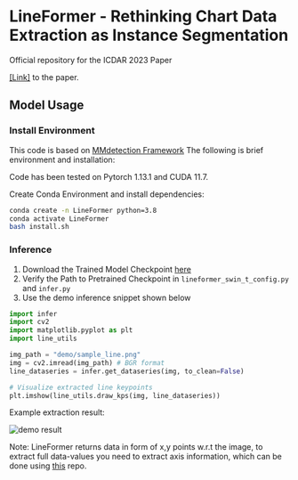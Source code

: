 # LineFormer - Rethinking Chart Data Extraction as Instance Segmentation

Official repository for the ICDAR 2023 Paper

[<u>[Link]</u>](https://arxiv.org/abs/2305.01837) to the paper.

<!-- **If you would like to cite our work:**
```latex

``` -->

## Model Usage
### Install Environment

This code is based on [MMdetection Framework](https://github.com/open-mmlab/mmdetection) The following is brief environment and installation:

Code has been tested on Pytorch 1.13.1 and CUDA 11.7.

Create Conda Environment and install dependencies:
```bash
conda create -n LineFormer python=3.8
conda activate LineFormer
bash install.sh
```


### Inference

1. Download the Trained Model Checkpoint [here](https://drive.google.com/drive/folders/1K_zLZwgoUIAJtfjwfCU5Nv33k17R0O5T?usp=sharing)
2. Verify the Path to Pretrained Checkpoint in `lineformer_swin_t_config.py` and `infer.py`
3. Use the demo inference snippet shown below

```python
import infer
import cv2
import matplotlib.pyplot as plt
import line_utils

img_path = "demo/sample_line.png"
img = cv2.imread(img_path) # BGR format
line_dataseries = infer.get_dataseries(img, to_clean=False)

# Visualize extracted line keypoints
plt.imshow(line_utils.draw_kps(img, line_dataseries))

```

Example extraction result:

![demo result](demo/sample_result.jpg "Title")

Note: LineFormer returns data in form of x,y points w.r.t the image, to extract full data-values you need to extract axis information, which can be done using [this](https://github.com/pengyu965/ChartDete/) repo.
